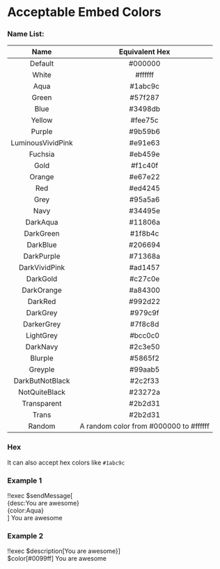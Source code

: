 # Acceptable Embed Colors
### Name List:
| Name | Equivalent Hex |
|:-----------:|:-------------:|
| Default | #000000 |
| White | #ffffff |
| Aqua | #1abc9c |
| Green | #57f287 |
| Blue | #3498db |
| Yellow | #fee75c |
| Purple | #9b59b6 |
| LuminousVividPink | #e91e63 |
| Fuchsia | #eb459e |
| Gold | #f1c40f |
| Orange | #e67e22 |
| Red | #ed4245 |
| Grey | #95a5a6 |
| Navy | #34495e |
| DarkAqua | #11806a |
| DarkGreen | #1f8b4c |
| DarkBlue | #206694 |
| DarkPurple | #71368a |
| DarkVividPink | #ad1457 |
| DarkGold | #c27c0e |
| DarkOrange | #a84300 |
| DarkRed | #992d22 |
| DarkGrey | #979c9f |
| DarkerGrey | #7f8c8d |
| LightGrey | #bcc0c0 |
| DarkNavy | #2c3e50 |
| Blurple | #5865f2 |
| Greyple | #99aab5 |
| DarkButNotBlack | #2c2f33 |
| NotQuiteBlack | #23272a |
| Transparent | #2b2d31 |
| Trans | #2b2d31 |
| Random | A random color from #000000 to #ffffff |

### Hex
It can also accept hex colors like `#1abc9c`

### Example 1
<discord-messages>
	<discord-message :bot="false" role-color="#ffcc9a" author="Member">
		!!exec $sendMessage[<br>{desc:You are awesome}<br>{color:Aqua}<br>]
	</discord-message>
	<discord-message :bot="true" role-color="#0099ff" author="Custom Command" avatar="https://media.discordapp.net/avatars/725721249652670555/781224f90c3b841ba5b40678e032f74a.webp">
		<discord-embed
			slot="embeds"
			borderColor="#1abc9c"
		>
		You are awesome
		</discord-embed>
	</discord-message>
</discord-messages>

### Example 2
<discord-messages>
	<discord-message :bot="false" role-color="#ffcc9a" author="Member">
		!!exec $description[You are awesome}]<br>$color[#0099ff]
	</discord-message>
	<discord-message :bot="true" role-color="#0099ff" author="Custom Command" avatar="https://media.discordapp.net/avatars/725721249652670555/781224f90c3b841ba5b40678e032f74a.webp">
		<discord-embed
			slot="embeds"
			borderColor="#0099ff"
		>
		You are awesome
		</discord-embed>
	</discord-message>
</discord-messages>
